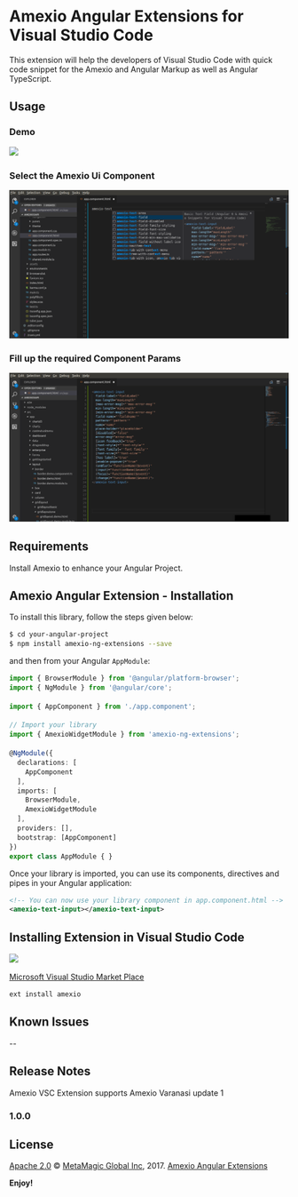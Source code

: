 # Amexio Angular Extensions for Visual Studio Code 

This extension will help the developers of Visual Studio Code with quick code snippet for the Amexio and Angular Markup as well as Angular TypeScript. 

## Usage

### Demo
<img src="https://raw.githubusercontent.com/meta-magic/Amexio-VSC-Extension/master/images/Amexio-VSC-Example2.gif" />

### Select the Amexio Ui Component
<img src="https://raw.githubusercontent.com/meta-magic/Amexio-VSC-Extension/master/images/Amexio-VSC-Ex-1.jpg" />

### Fill up the required Component Params
<img src="https://raw.githubusercontent.com/meta-magic/Amexio-VSC-Extension/master/images/Amexio-VSC-Ex-2.jpg" />

## Requirements

Install Amexio to enhance your Angular Project. 

## Amexio Angular Extension - Installation

To install this library, follow the steps given below:

```bash
$ cd your-angular-project
$ npm install amexio-ng-extensions --save
```

and then from your Angular `AppModule`:

```typescript
import { BrowserModule } from '@angular/platform-browser';
import { NgModule } from '@angular/core';

import { AppComponent } from './app.component';

// Import your library
import { AmexioWidgetModule } from 'amexio-ng-extensions';

@NgModule({
  declarations: [
    AppComponent
  ],
  imports: [
    BrowserModule,
    AmexioWidgetModule
  ],
  providers: [],
  bootstrap: [AppComponent]
})
export class AppModule { }
```

Once your library is imported, you can use its components, directives and pipes in your Angular application:

```xml
<!-- You can now use your library component in app.component.html -->
<amexio-text-input></amexio-text-input>
```


## Installing Extension in Visual Studio Code

<img src="https://raw.githubusercontent.com/meta-magic/Amexio-VSC-Extension/master/images/Amexio-VSC-Installation.gif" />

[Microsoft Visual Studio Market Place](https://marketplace.visualstudio.com/items?itemName=MetaMagic.amexio)
```bash
ext install amexio
```


## Known Issues

--

## Release Notes

Amexio VSC Extension supports Amexio Varanasi update 1

### 1.0.0


## License

[Apache 2.0](http://www.amexio.org/metamagic-showcase/license.html) © [MetaMagic Global Inc](http://www.metamagicglobal.com/), 2017. [Amexio Angular Extensions](http://www.amexio.tech)

**Enjoy!**
